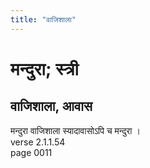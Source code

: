 ```yaml
---
title: "वाजिशाला"
---
```


# मन्दुरा; स्त्री
## वाजिशाला, आवास
मन्दुरा वाजिशाला स्यादावासोऽपि च मन्दुरा ।<br />verse 2.1.1.54<br />page 0011

